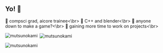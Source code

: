 ## Yo! 👋

<!--
**MutsuNoKami/MutsuNoKami** is a ✨ _special_ ✨ repository because its `README.md` (this file) appears on your GitHub profile.

Here are some ideas to get you started:

- 🔭 I’m currently working on ...
- 🌱 I’m currently learning ...
- 👯 I’m looking to collaborate on ...
- 🤔 I’m looking for help with ...
- 💬 Ask me about ...
- 📫 How to reach me: ...
- 😄 Pronouns: ...
- ⚡ Fun fact: ...
-->
🔭 compsci grad, aicore trainee<\br>
🌱 C++ and blender<\br>
👯 anyone down to make a game?<\br>
🤔 gaining more time to work on projects<\br>


<p><img align="left" src="https://github-readme-stats.vercel.app/api/top-langs?username=mutsunokami&show_icons=true&locale=en&layout=compact" alt="mutsunokami" /></p>

<p>&nbsp;<img align="center" src="https://github-readme-stats.vercel.app/api?username=mutsunokami&show_icons=true&locale=en" alt="mutsunokami" /></p>

<p><img align="center" src="https://github-readme-streak-stats.herokuapp.com/?user=mutsunokami&" alt="mutsunokami" /></p>
